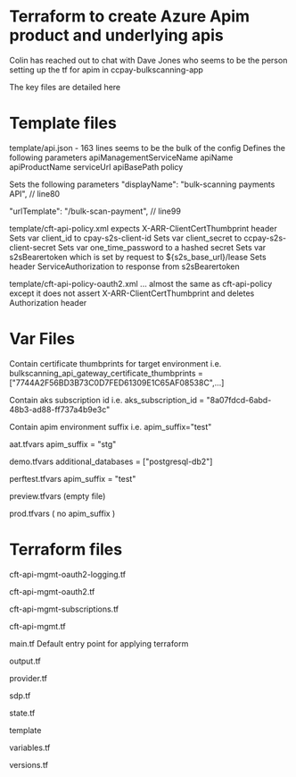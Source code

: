 # Terraform to create Azure Apim product and underlying apis

Colin has reached out to chat with Dave Jones who seems to be the person setting up the tf for apim in ccpay-bulkscanning-app

The key files are detailed here


# Template files
template/api.json - 163 lines seems to be the bulk of the config
Defines the following parameters
apiManagementServiceName
apiName
apiProductName
serviceUrl
apiBasePath
policy

Sets the following parameters
"displayName": "bulk-scanning payments API", // line80

"urlTemplate": "/bulk-scan-payment", // line99



template/cft-api-policy.xml
expects X-ARR-ClientCertThumbprint header
Sets var client_id to cpay-s2s-client-id
Sets var client_secret to ccpay-s2s-client-secret
Sets var one_time_password to a hashed secret
Sets var s2sBearertoken which is set by request to ${s2s_base_url}/lease
Sets header ServiceAuthorization to response from s2sBearertoken


template/cft-api-policy-oauth2.xml
... almost the same as cft-api-policy except it does not assert X-ARR-ClientCertThumbprint and deletes Authorization header


# Var Files
Contain certificate thumbprints for target environment
i.e. bulkscanning_api_gateway_certificate_thumbprints = ["7744A2F56BD3B73C0D7FED61309E1C65AF08538C",...]

Contain aks subscription id
i.e. aks_subscription_id = "8a07fdcd-6abd-48b3-ad88-ff737a4b9e3c"

Contain apim environment suffix
i.e. apim_suffix="test"

aat.tfvars
apim_suffix = "stg"

demo.tfvars
additional_databases = ["postgresql-db2"]

perftest.tfvars
apim_suffix = "test"

preview.tfvars
(empty file)

prod.tfvars
( no apim_suffix )


# Terraform files 

cft-api-mgmt-oauth2-logging.tf


cft-api-mgmt-oauth2.tf


cft-api-mgmt-subscriptions.tf


cft-api-mgmt.tf


main.tf
Default entry point for applying terraform


output.tf


provider.tf


sdp.tf


state.tf


template


variables.tf


versions.tf